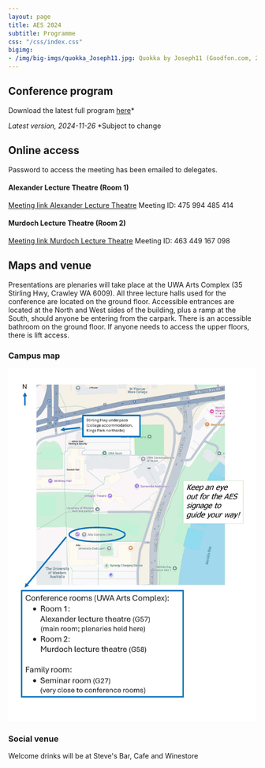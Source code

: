 ```yaml
---
layout: page
title: AES 2024
subtitle: Programme
css: "/css/index.css"
bigimg:
- /img/big-imgs/quokka_Joseph11.jpg: Quokka by Joseph11 (Goodfon.com, 2023)
---
```


## Conference program

Download the latest full program [here](./docs/2024/2024_AES_Program.pdf)*

<!-- Click [here](./docs/2023/AusEvo23_ScheduleOfEvents.pdf) for the program broken down into multiple pages. -->

*Latest version, 2024-11-26*
*Subject to change

## Online access

Password to access the meeting has been emailed to delegates.

#### Alexander Lecture Theatre (Room 1)
[Meeting link Alexander Lecture Theatre](https://aus01.safelinks.protection.outlook.com/ap/t-59584e83/?url=https%3A%2F%2Fteams.microsoft.com%2Fl%2Fmeetup-join%2F19%253ameeting_YTJiZjA5NmUtMmRiYS00YmRlLTg1ZDUtYWI1OGM0ZmY4MjY4%2540thread.v2%2F0%3Fcontext%3D%257b%2522Tid%2522%253a%252205894af0-cb28-46d8-8716-74cdb46e2226%2522%252c%2522Oid%2522%253a%25223077f739-4620-449b-8782-ab81f5652a5b%2522%257d&data=05%7C02%7Csarin.tiatragul%40anu.edu.au%7Ce373a34ab62c44edf1a808dd139f7150%7Ce37d725cab5c46249ae5f0533e486437%7C0%7C0%7C638688297727283821%7CUnknown%7CTWFpbGZsb3d8eyJFbXB0eU1hcGkiOnRydWUsIlYiOiIwLjAuMDAwMCIsIlAiOiJXaW4zMiIsIkFOIjoiTWFpbCIsIldUIjoyfQ%3D%3D%7C0%7C%7C%7C&sdata=n5dXIfXrLE5iPHwNlIwP94Mr78mQDhnGbAyhdun360o%3D&reserved=0)
Meeting ID: 475 994 485 414


#### Murdoch Lecture Theatre (Room 2)
[Meeting link Murdoch Lecture Theatre](https://aus01.safelinks.protection.outlook.com/ap/t-59584e83/?url=https%3A%2F%2Fteams.microsoft.com%2Fl%2Fmeetup-join%2F19%253ameeting_MzA2OTQ5M2QtMzdhNy00ZWU1LWE3NzktM2Q5MjExYzI3YzAw%2540thread.v2%2F0%3Fcontext%3D%257b%2522Tid%2522%253a%252205894af0-cb28-46d8-8716-74cdb46e2226%2522%252c%2522Oid%2522%253a%25229ce1da6f-8fd2-4167-bd86-2b57a3053f47%2522%257d&data=05%7C02%7Csarin.tiatragul%40anu.edu.au%7Ce373a34ab62c44edf1a808dd139f7150%7Ce37d725cab5c46249ae5f0533e486437%7C0%7C0%7C638688297727337192%7CUnknown%7CTWFpbGZsb3d8eyJFbXB0eU1hcGkiOnRydWUsIlYiOiIwLjAuMDAwMCIsIlAiOiJXaW4zMiIsIkFOIjoiTWFpbCIsIldUIjoyfQ%3D%3D%7C0%7C%7C%7C&sdata=40TA6Ro4FoEfG05PJtcdlAGezVS3A%2Fj3lUOrSgFPh24%3D&reserved=0)
Meeting ID: 463 449 167 098


<!-- ### Conference Slack
We will be using [Slack](https://join.slack.com/t/ausevo2023/shared_invite/zt-28ryturuo-HZBXfJQlCvloJuQ5FMHHfg) for socialising, discussion and general (non-urgent) communication    
**note: questions during talks will only be taken through zoom (or live)**   -->

## Maps and venue

Presentations are plenaries will take place at the UWA Arts Complex (35 Stirling Hwy, Crawley WA 6009). 
All three lecture halls used for the conference are located on the ground floor. Accessible entrances are located at the North and West sides of the building, plus a ramp at the South, should anyone be entering from the carpark.  There is an accessible bathroom on the ground floor. If anyone needs to access the upper floors, there is lift access.

### Campus map

![](/img/aes2024/UWA_AES_map.jpg)

### Social venue

Welcome drinks will be at Steve's Bar, Cafe and Winestore


<!-- 
### Campus map

![Campus Map](/img/2023_AES_4.png)

### Presentation venue

![Presentation venues](/img/2023_AES_3.png)



### Family Faciilty and ECR Event

![Social venues](/img/2023_AES_1.png) -->
